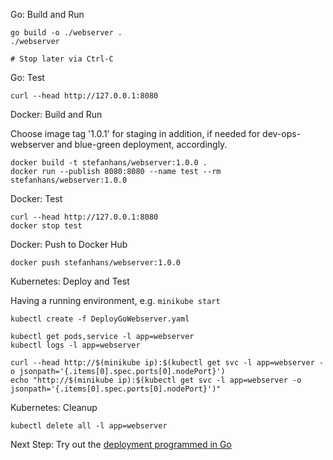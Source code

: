 Go: Build and Run

    go build -o ./webserver .
    ./webserver
    
    # Stop later via Ctrl-C

Go: Test

    curl --head http://127.0.0.1:8080

Docker: Build and Run

Choose image tag '1.0.1' for staging in addition, if needed for dev-ops-webserver and blue-green deployment, accordingly.

    docker build -t stefanhans/webserver:1.0.0 .
    docker run --publish 8080:8080 --name test --rm stefanhans/webserver:1.0.0

Docker: Test

    curl --head http://127.0.0.1:8080
    docker stop test
    
Docker: Push to Docker Hub

    docker push stefanhans/webserver:1.0.0

Kubernetes: Deploy and Test

Having a running environment, e.g. `minikube start`

    kubectl create -f DeployGoWebserver.yaml
    
    kubectl get pods,service -l app=webserver
    kubectl logs -l app=webserver
    
    curl --head http://$(minikube ip):$(kubectl get svc -l app=webserver -o jsonpath='{.items[0].spec.ports[0].nodePort}')
    echo "http://$(minikube ip):$(kubectl get svc -l app=webserver -o jsonpath='{.items[0].spec.ports[0].nodePort}')"
    
Kubernetes: Cleanup
    
    kubectl delete all -l app=webserver
    
Next Step: Try out the [deployment programmed in Go](../../Deployments/webserver)

